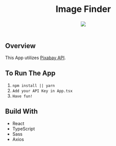 <h1 align="center">Image Finder</h1>

<h3 align="center">
  <img src="https://i.imgur.com/RQG7QrQ.png"><br>
  <br>
</h3> 

## Overview
This App utilizes [Pixabay API](https://pixabay.com/api/docs/).

## To Run The App
1. `npm install || yarn`
2. `Add your API Key in App.tsx`
3. `Have fun!`

## Build With
- React
- TypeScript
- Sass
- Axios
